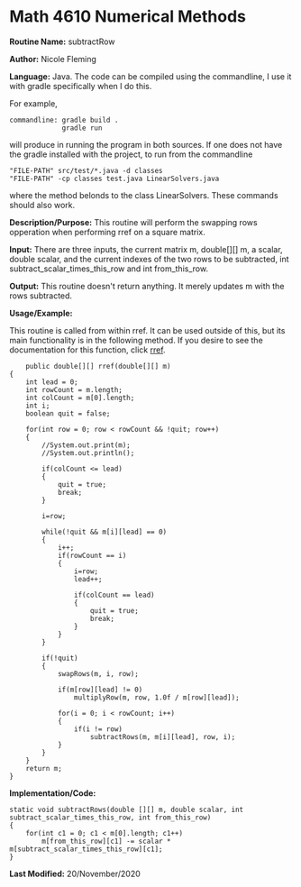 # Math 4610 Numerical Methods

**Routine Name:**           subtractRow

**Author:** Nicole Fleming

**Language:** Java. The code can be compiled using the commandline, I use it with gradle specifically when I do this.

For example,

    commandline: gradle build .
                 gradle run

will produce in running the program in both sources. If one does not have the gradle installed with the project, to run from the commandline

    "FILE-PATH" src/test/*.java -d classes
    "FILE-PATH" -cp classes test.java LinearSolvers.java
    
where the method belonds to the class LinearSolvers. These commands should also work.

**Description/Purpose:** This routine will perform the swapping rows opperation when performing rref on a square matrix.

**Input:** There are three inputs, the current matrix m, double[][] m, a scalar, double scalar, and the current indexes of the two rows to be subtracted, int subtract_scalar_times_this_row and int from_this_row. 

**Output:** This routine doesn't return anything. It merely updates m with the rows subtracted.

**Usage/Example:**

This routine is called from within rref. It can be used outside of this, but its main functionality is in the following method. If you desire to see the documentation for this function, click [rref](https://github.com/nicoleefleming/math4610/blob/master/softwareManual/Pages/rref.md).

        public double[][] rref(double[][] m)
    {
        int lead = 0;
        int rowCount = m.length;
        int colCount = m[0].length;
        int i;
        boolean quit = false;

        for(int row = 0; row < rowCount && !quit; row++)
        {
            //System.out.print(m);
            //System.out.println();

            if(colCount <= lead)
            {
                quit = true;
                break;
            }

            i=row;

            while(!quit && m[i][lead] == 0)
            {
                i++;
                if(rowCount == i)
                {
                    i=row;
                    lead++;

                    if(colCount == lead)
                    {
                        quit = true;
                        break;
                    }
                }
            }

            if(!quit)
            {
                swapRows(m, i, row);

                if(m[row][lead] != 0)
                    multiplyRow(m, row, 1.0f / m[row][lead]);

                for(i = 0; i < rowCount; i++)
                {
                    if(i != row)
                        subtractRows(m, m[i][lead], row, i);
                }
            }
        }
        return m;
    }  

**Implementation/Code:** 

    static void subtractRows(double [][] m, double scalar, int subtract_scalar_times_this_row, int from_this_row)
    {
        for(int c1 = 0; c1 < m[0].length; c1++)
            m[from_this_row][c1] -= scalar * m[subtract_scalar_times_this_row][c1];
    }

**Last Modified:** 20/November/2020
